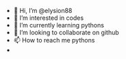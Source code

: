 - 👋 Hi, I’m @elysion88
- 👀 I’m interested in codes
- 🌱 I’m currently learning pythons
- 💞️ I’m looking to collaborate on github
- 📫 How to reach me pythons
- 

<!---
elysion88/elysion88 is a ✨ special ✨ repository because its `README.md` (this file) appears on your GitHub profile.
You can click the Preview link to take a look at your changes.
--->
